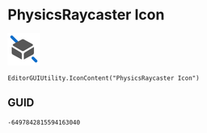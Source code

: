 # PhysicsRaycaster Icon
![](/img/PhysicsRaycaster%20Icon.png)

``` CSharp
EditorGUIUtility.IconContent("PhysicsRaycaster Icon")
```
## GUID
```
-6497842815594163040
```

